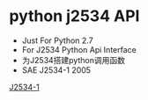 # python j2534 API


- Just For Python 2.7
- For J2534 Python Api Interface
- 为J2534搭建python调用函数
- SAE J2534-1 2005



[J2534-1](http://www.doc88.com/p-9969668341720.html)